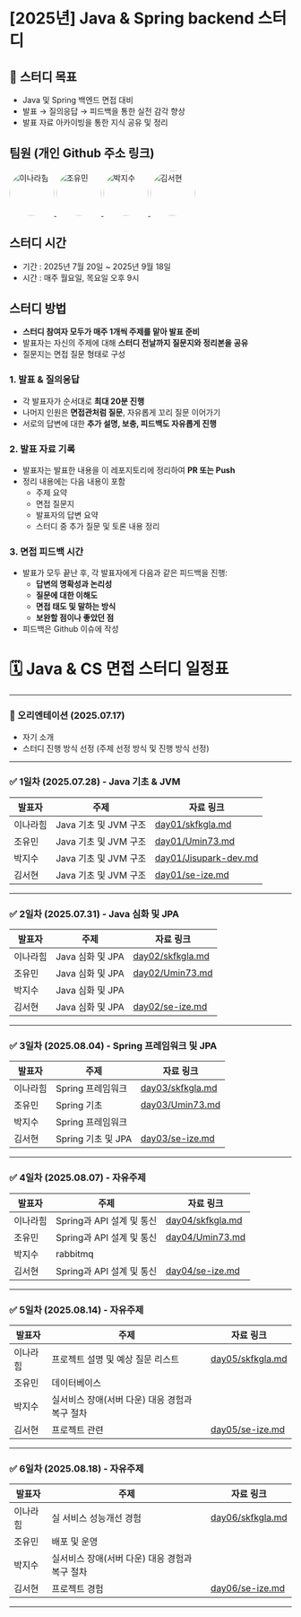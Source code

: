 # [2025년] Java & Spring backend 스터디

## 🎯 스터디 목표

- Java 및 Spring 백엔드 면접 대비
- 발표 → 질의응답 → 피드백을 통한 실전 감각 향상
- 발표 자료 아카이빙을 통한 지식 공유 및 정리

## 팀원 (개인 Github 주소 링크)
<p>
  <a href="https://github.com/skfkgla">
    <img src="https://github.com/skfkgla.png" width="80" style="border-radius: 50%" alt="이나라힘"/>
  </a>
  <a href="https://github.com/Umin73">
    <img src="https://github.com/Umin73.png" width="80" style="border-radius: 50%" alt="조유민"/>
  </a>
  <a href="https://github.com/Jisupark-dev">
    <img src="https://github.com/Jisupark-dev.png" width="80" style="border-radius: 50%" alt="박지수"/>
  </a>
  <a href="https://github.com/se-ize">
    <img src="https://github.com/se-ize.png" width="80" style="border-radius: 50%" alt="김서현"/>
  </a>
</p>

## 스터디 시간
- 기간 : 2025년 7월 20일 ~ 2025년 9월 18일
- 시간 : 매주 월요일, 목요일 오후 9시

## 스터디 방법
- **스터디 참여자 모두가 매주 1개씩 주제를 맡아 발표 준비**
- 발표자는 자신의 주제에 대해 **스터디 전날까지 질문지와 정리본을 공유**
- 질문지는 면접 질문 형태로 구성

### 1. 발표 & 질의응답
- 각 발표자가 순서대로 **최대 20분 진행**
- 나머지 인원은 **면접관처럼 질문**, 자유롭게 꼬리 질문 이어가기
- 서로의 답변에 대한 **추가 설명, 보충, 피드백도 자유롭게 진행**

### 2. 발표 자료 기록
- 발표자는 발표한 내용을 이 레포지토리에 정리하여 **PR 또는 Push**
- 정리 내용에는 다음 내용이 포함
    - 주제 요약
    - 면접 질문지
    - 발표자의 답변 요약
    - 스터디 중 추가 질문 및 토론 내용 정리

### 3. 면접 피드백 시간
- 발표가 모두 끝난 후, 각 발표자에게 다음과 같은 피드백을 진행:
    - **답변의 명확성과 논리성**
    - **질문에 대한 이해도**
    - **면접 태도 및 말하는 방식**
    - **보완할 점이나 좋았던 점**
- 피드백은 Github 이슈에 작성

# 🗓 Java & CS 면접 스터디 일정표

---

### 🧭 오리엔테이션 (2025.07.17)
- 자기 소개
- 스터디 진행 방식 선정 (주제 선정 방식 및 진행 방식 선정)

---

### ✅ 1일차 (2025.07.28) - Java 기초 & JVM

| 발표자  | 주제 | 자료 링크                                          |
|------|------|------------------------------------------------|
| 이나라힘 | Java 기초 및 JVM 구조 | [day01/skfkgla.md](day01/skfkgla.md)           |
| 조유민  | Java 기초 및 JVM 구조 | [day01/Umin73.md](day01/Umin73.md)             |
| 박지수  | Java 기초 및 JVM 구조 | [day01/Jisupark-dev.md](day01/Jisupark-dev.md) |
| 김서현  | Java 기초 및 JVM 구조 | [day01/se-ize.md](day01/se-ize.md)             |

---
### ✅ 2일차 (2025.07.31) - Java 심화 및 JPA

| 발표자  | 주제 | 자료 링크                                |
|------|------|--------------------------------------|
| 이나라힘 | Java 심화 및 JPA | [day02/skfkgla.md](day02/skfkgla.md) |
| 조유민  | Java 심화 및 JPA | [day02/Umin73.md](day02/Umin73.md)   |
| 박지수  | Java 심화 및 JPA |                                      |
| 김서현  | Java 심화 및 JPA | [day02/se-ize.md](day02/se-ize.md)   |
---
### ✅ 3일차 (2025.08.04) - Spring 프레임워크 및 JPA

| 발표자  | 주제 | 자료 링크                                |
|------|------|--------------------------------------|
| 이나라힘 | Spring 프레임워크 | [day03/skfkgla.md](day03/skfkgla.md) |
| 조유민  | Spring 기초 | [day03/Umin73.md](day03/Umin73.md)   |
| 박지수  | Spring 프레임워크 |                                      |
| 김서현  | Spring 기초 및 JPA | [day03/se-ize.md](day03/se-ize.md)   |
---
### ✅ 4일차 (2025.08.07) - 자유주제

| 발표자  | 주제 | 자료 링크                                |
|------|------|--------------------------------------|
| 이나라힘 | Spring과 API 설계 및 통신 | [day04/skfkgla.md](day04/skfkgla.md) |
| 조유민  | Spring과 API 설계 및 통신 | [day04/Umin73.md](day04/Umin73.md)   |
| 박지수  | rabbitmq |                                      |
| 김서현  | Spring과 API 설계 및 통신 | [day04/se-ize.md](day04/se-ize.md)   |

---
### ✅ 5일차 (2025.08.14) - 자유주제

| 발표자  | 주제 | 자료 링크                                |
|------|------|--------------------------------------|
| 이나라힘 | 프로젝트 설명 및 예상 질문 리스트 | [day05/skfkgla.md](day05/skfkgla.md) |
| 조유민  | 데이터베이스 |   |
| 박지수  | 실서비스 장애(서버 다운) 대응 경험과 복구 절차 |                                      |
| 김서현  | 프로젝트 관련 | [day05/se-ize.md](day05/se-ize.md)   |

---
### ✅ 6일차 (2025.08.18) - 자유주제

| 발표자  | 주제                  | 자료 링크                                |
|------|---------------------|--------------------------------------|
| 이나라힘 | 실 서비스 성능개선 경험       | [day06/skfkgla.md](day06/skfkgla.md) |
| 조유민  | 배포 및 운영             |                                      |
| 박지수  | 실서비스 장애(서버 다운) 대응 경험과 복구 절차 |                                      |
| 김서현  | 프로젝트 경험             | [day06/se-ize.md](day06/se-ize.md)   |

---